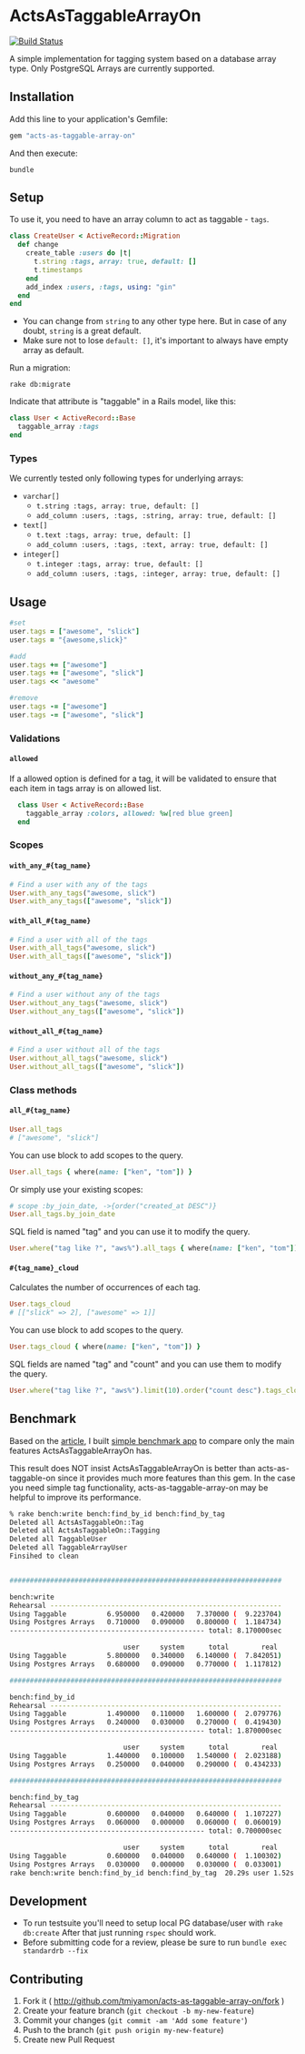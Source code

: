 # ActsAsTaggableArrayOn
[![Build Status](https://travis-ci.org/tmiyamon/acts-as-taggable-array-on.svg?branch=master)](https://travis-ci.org/tmiyamon/acts-as-taggable-array-on)

A simple implementation for tagging system based on a database array type. Only PostgreSQL Arrays are currently supported.

## Installation

Add this line to your application's Gemfile:

```ruby
gem "acts-as-taggable-array-on"
```

And then execute:

```shell
bundle
```


## Setup
To use it, you need to have an array column to act as taggable - `tags`. 

```ruby
class CreateUser < ActiveRecord::Migration
  def change
    create_table :users do |t|
      t.string :tags, array: true, default: []
      t.timestamps
    end
    add_index :users, :tags, using: "gin"
  end
end
```

- You can change from `string` to any other type here. But in case of any doubt, `string` is a great default.
- Make sure not to lose `default: []`, it's important to always have empty array as default.

Run a migration:

```shell
rake db:migrate
```

Indicate that attribute is "taggable" in a Rails model, like this:

```ruby
class User < ActiveRecord::Base
  taggable_array :tags
end
```

### Types
We currently tested only following types for underlying arrays:

- `varchar[]`
  - `t.string :tags, array: true, default: []`
  - `add_column :users, :tags, :string, array: true, default: []`
- `text[]`
  - `t.text :tags, array: true, default: []`
  - `add_column :users, :tags, :text, array: true, default: []`
- `integer[]`
  - `t.integer :tags, array: true, default: []`
  - `add_column :users, :tags, :integer, array: true, default: []`


## Usage

```ruby
#set
user.tags = ["awesome", "slick"]
user.tags = "{awesome,slick}"

#add
user.tags += ["awesome"]
user.tags += ["awesome", "slick"]
user.tags << "awesome"

#remove
user.tags -= ["awesome"]
user.tags -= ["awesome", "slick"]
```

### Validations

#### `allowed`

If a allowed option is defined for a tag, it will be validated to ensure that each item in tags array is on allowed list.

```ruby
  class User < ActiveRecord::Base
    taggable_array :colors, allowed: %w[red blue green]
  end
```

### Scopes

#### `with_any_#{tag_name}`

```ruby
# Find a user with any of the tags
User.with_any_tags("awesome, slick")
User.with_any_tags(["awesome", "slick"])
```

#### `with_all_#{tag_name}`

```ruby
# Find a user with all of the tags
User.with_all_tags("awesome, slick")
User.with_all_tags(["awesome", "slick"])
```

#### `without_any_#{tag_name}`

```ruby
# Find a user without any of the tags
User.without_any_tags("awesome, slick")
User.without_any_tags(["awesome", "slick"])
```

#### `without_all_#{tag_name}`

```ruby
# Find a user without all of the tags
User.without_all_tags("awesome, slick")
User.without_all_tags(["awesome", "slick"])
```


### Class methods

#### `all_#{tag_name}`

```ruby
User.all_tags
# ["awesome", "slick"]
```

You can use block to add scopes to the query.

```ruby
User.all_tags { where(name: ["ken", "tom"]) }
```

Or simply use your existing scopes:

```ruby
# scope :by_join_date, ->{order("created_at DESC")}
User.all_tags.by_join_date
```

SQL field is named "tag" and you can use it to modify the query.

```ruby
User.where("tag like ?", "aws%").all_tags { where(name: ["ken", "tom"]) }
```

#### `#{tag_name}_cloud`

Calculates the number of occurrences of each tag.

```ruby
User.tags_cloud
# [["slick" => 2], ["awesome" => 1]]
```

You can use block to add scopes to the query.

```ruby
User.tags_cloud { where(name: ["ken", "tom"]) }
```

SQL fields are named "tag" and "count" and you can use them to modify the query.

```ruby
User.where("tag like ?", "aws%").limit(10).order("count desc").tags_cloud { where(name: ["ken", "tom"]) }
```


## Benchmark
Based on the [article](https://adamnengland.wordpress.com/2014/02/19/benchmarks-acts-as-taggable-on-vs-postgresql-arrays/), I built [simple benchmark app](https://github.com/tmiyamon/acts-as-taggable-benchmark/) to compare only the main features ActsAsTaggableArrayOn has.

This result does NOT insist ActsAsTaggableArrayOn is better than acts-as-taggable-on since it provides much more features than this gem.
In the case you need simple tag functionality, acts-as-taggable-array-on may be helpful to improve its performance.

```bash
% rake bench:write bench:find_by_id bench:find_by_tag
Deleted all ActsAsTaggableOn::Tag
Deleted all ActsAsTaggableOn::Tagging
Deleted all TaggableUser
Deleted all TaggableArrayUser
Finsihed to clean


###################################################################

bench:write
Rehearsal ---------------------------------------------------------
Using Taggable          6.950000   0.420000   7.370000 (  9.223704)
Using Postgres Arrays   0.710000   0.090000   0.800000 (  1.184734)
------------------------------------------------ total: 8.170000sec

                            user     system      total        real
Using Taggable          5.800000   0.340000   6.140000 (  7.842051)
Using Postgres Arrays   0.680000   0.090000   0.770000 (  1.117812)

###################################################################

bench:find_by_id
Rehearsal ---------------------------------------------------------
Using Taggable          1.490000   0.110000   1.600000 (  2.079776)
Using Postgres Arrays   0.240000   0.030000   0.270000 (  0.419430)
------------------------------------------------ total: 1.870000sec

                            user     system      total        real
Using Taggable          1.440000   0.100000   1.540000 (  2.023188)
Using Postgres Arrays   0.250000   0.040000   0.290000 (  0.434233)

###################################################################

bench:find_by_tag
Rehearsal ---------------------------------------------------------
Using Taggable          0.600000   0.040000   0.640000 (  1.107227)
Using Postgres Arrays   0.060000   0.000000   0.060000 (  0.060019)
------------------------------------------------ total: 0.700000sec

                            user     system      total        real
Using Taggable          0.600000   0.040000   0.640000 (  1.100302)
Using Postgres Arrays   0.030000   0.000000   0.030000 (  0.033001)
rake bench:write bench:find_by_id bench:find_by_tag  20.29s user 1.52s system 77% cpu 28.322 total
```

## Development

- To run testsuite you'll need to setup local PG database/user with `rake db:create`
After that just running `rspec` should work.
- Before submitting code for a review, please be sure to run `bundle exec standardrb --fix`

## Contributing

1. Fork it ( http://github.com/tmiyamon/acts-as-taggable-array-on/fork )
2. Create your feature branch (`git checkout -b my-new-feature`)
3. Commit your changes (`git commit -am 'Add some feature'`)
4. Push to the branch (`git push origin my-new-feature`)
5. Create new Pull Request
